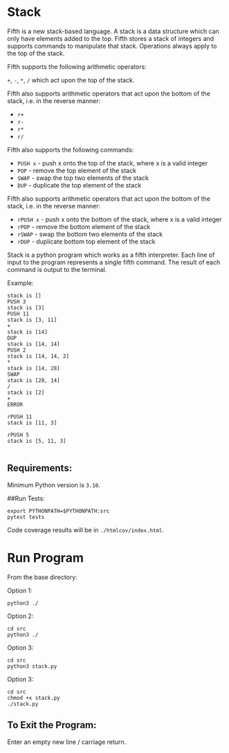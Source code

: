 # Stack

Fifth is a new stack-based language. A stack is a data structure which can only have elements added to the top.
Fifth stores a stack of integers and supports commands to manipulate that stack.
Operations always apply to the top of the stack.

Fifth supports the following arithmetic operators:

`+`, `-`, `*`, `/`
      which act upon the top of the stack.

Fifth also supports arithmetic operators that act upon the bottom of the stack, i.e. in the reverse manner:
* `r+`
* `r-`
* `r*`
* `r/`


Fifth also supports the following commands:

* `PUSH x` - push x onto the top of the stack, where x is a valid integer
* `POP` - remove the top element of the stack
* `SWAP` - swap the top two elements of the stack
* `DUP` - duplicate the top element of the stack

Fifth also supports arithmetic operators that act upon the bottom of the stack, i.e. in the reverse manner:
* `rPUSH x` - push x onto the bottom of the stack, where x is a valid integer
* `rPOP` - remove the bottom element of the stack
* `rSWAP` - swap the bottom two elements of the stack
* `rDUP` - duplicate bottom top element of the stack

Stack is a python program which works as a fifth interpreter. Each line of input to the program
represents a single fifth command.  The result of each command is output to the terminal.

Example:
```
stack is []
PUSH 3
stack is [3]
PUSH 11
stack is [3, 11]
+
stack is [14]
DUP
stack is [14, 14]
PUSH 2
stack is [14, 14, 2]
*
stack is [14, 28]
SWAP
stack is [28, 14]
/
stack is [2]
+
ERROR

rPUSH 11
stack is [11, 3]

rPUSH 5
stack is [5, 11, 3]


```

## Requirements:
Minimum Python version is `3.10`.


##Run Tests:
```commandline
export PYTHONPATH=$PYTHONPATH:src
pytest tests
```
Code coverage results will be in `./htmlcov/index.html`.

# Run Program
From the base directory:

Option 1:
```commandline
python3 ./
```

Option 2:
```commandline
cd src
python3 ./
```

Option 3:
```commandline
cd src
python3 stack.py
```

Option 3:
```commandline
cd src
chmod +x stack.py
./stack.py
```

## To Exit the Program:
Enter an empty new line / carriage return.